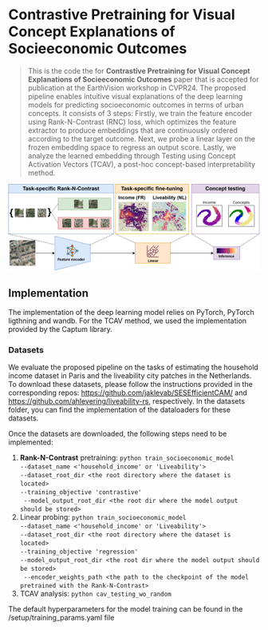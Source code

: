 # __Contrastive Pretraining for Visual Concept Explanations of Socieeconomic Outcomes__

>This is the code the for __Contrastive Pretraining for Visual Concept Explanations of Socieeconomic Outcomes__ paper that is accepted for publication at the EarthVision workshop in CVPR24.
The proposed pipeline enables intuitive visual explanations of the deep learning models for predicting socioeconomic outcomes in terms of urban concepts. It consists of 3 steps: Firstly, we train the feature encoder using Rank-N-Contrast (RNC) loss, which optimizes the feature extractor to produce embeddings that are continuously ordered according to the target outcome. Next, we probe a linear layer on the frozen embedding space to regress an output score. Lastly, we analyze the learned embedding through Testing using Concept Activation Vectors (TCAV), a post-hoc concept-based interpretability method.

![Proposed workflow](method_workflow.png)

## Implementation ##
The implementation of the deep learning model relies on PyTorch, PyTorch ligthning and wandb. For the TCAV method, we used the implementation provided by the Captum library. 
### Datasets ###
We evaluate the proposed pipeline on the tasks of estimating the household income dataset in Paris and the liveability city patches in the Netherlands.
To download these datasets, please follow the instructions provided in the corresponding repos: https://github.com/jaklevab/SESEfficientCAM/ and https://github.com/ahlevering/liveability-rs, respectively. In the datasets folder, you can find the implementation of the dataloaders for these datasets.

Once the datasets are downloaded, the following steps need to be implemented:
1. **Rank-N-Contrast** pretraining:
`python train_socioeconomic_model `<br>` --dataset_name <'household_income' or 'Liveability'> `<br>` --dataset_root_dir <the root directory where the dataset is located> `<br>` --training_objective 'contrastive' `<br>` --model_output_root_dir <the root dir where the model output should be stored>`
2. Linear probing: `python train_socioeconomic_model `<br>` --dataset_name <'household_income' or 'Liveability'> `<br>` --dataset_root_dir <the root directory where the dataset is located> `<br>` --training_objective 'regression' `<br>` --model_output_root_dir <the root dir where the model output should be stored> `<br>` --encoder_weights_path <the path to the checkpoint of the model pretrained with the Rank-N-Contrast>`
3. TCAV analysis: `python cav_testing_wo_random`

The default hyperparameters for the model training can be found in the /setup/training_params.yaml file